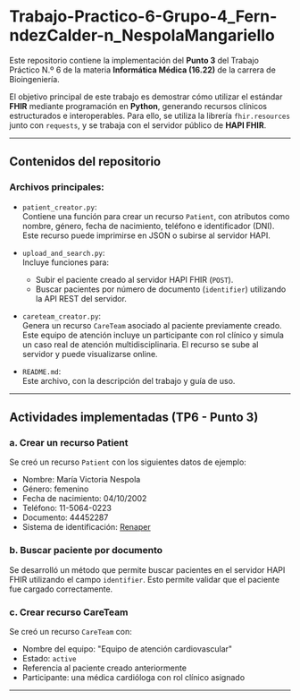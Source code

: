 # Trabajo-Practico-6-Grupo-4_Fern-ndezCalder-n_NespolaMangariello
Este repositorio contiene la implementación del **Punto 3** del Trabajo Práctico N.º 6 de la materia **Informática Médica (16.22)** de la carrera de Bioingeniería.

El objetivo principal de este trabajo es demostrar cómo utilizar el estándar **FHIR** mediante programación en **Python**, generando recursos clínicos estructurados e interoperables. Para ello, se utiliza la librería `fhir.resources` junto con `requests`, y se trabaja con el servidor público de **HAPI FHIR**.

---

## Contenidos del repositorio

### Archivos principales:

- `patient_creator.py`:  
  Contiene una función para crear un recurso `Patient`, con atributos como nombre, género, fecha de nacimiento, teléfono e identificador (DNI). Este recurso puede imprimirse en JSON o subirse al servidor HAPI.

- `upload_and_search.py`:  
  Incluye funciones para:
  - Subir el paciente creado al servidor HAPI FHIR (`POST`).
  - Buscar pacientes por número de documento (`identifier`) utilizando la API REST del servidor.

- `careteam_creator.py`:  
  Genera un recurso `CareTeam` asociado al paciente previamente creado. Este equipo de atención incluye un participante con rol clínico y simula un caso real de atención multidisciplinaria. El recurso se sube al servidor y puede visualizarse online.

- `README.md`:  
  Este archivo, con la descripción del trabajo y guía de uso.

---

## Actividades implementadas (TP6 - Punto 3)

### a. Crear un recurso Patient

Se creó un recurso `Patient` con los siguientes datos de ejemplo:

- Nombre: María Victoria Nespola  
- Género: femenino  
- Fecha de nacimiento: 04/10/2002  
- Teléfono: 11-5064-0223  
- Documento: 44452287  
- Sistema de identificación: [Renaper](https://www.argentina.gob.ar/interior/renaper)

### b. Buscar paciente por documento

Se desarrolló un método que permite buscar pacientes en el servidor HAPI FHIR utilizando el campo `identifier`. Esto permite validar que el paciente fue cargado correctamente.

### c. Crear recurso CareTeam

Se creó un recurso `CareTeam` con:

- Nombre del equipo: "Equipo de atención cardiovascular"  
- Estado: `active`  
- Referencia al paciente creado anteriormente  
- Participante: una médica cardióloga con rol clínico asignado

---
